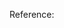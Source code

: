 Reference:

[sphinx-bootstrap-theme]: http://ryan-roemer.github.io/sphinx-bootstrap-theme/README.html
[bootstrap-api-theme]: https://wrapbootstrap.com/theme/elegant-api-documentation-stilearn-WB09CKC83
[mozilla-developer-network]: https://developer.mozilla.org/en-US/docs/Web/JavaScript/Guide/Functions#
[montagejs]: http://montagejs.org/
[foundation]: http://zurb.com/article/1265/ie8-is-going-the-way-of-the-dodo-so-why-s
[html5-boilerplate]: http://html5boilerplate.com/
[less-framework]: http://lessframework.com/
[gumby-framework]: http://gumbyframework.com/
[yaml4-css-framework]: http://www.yaml.de/

